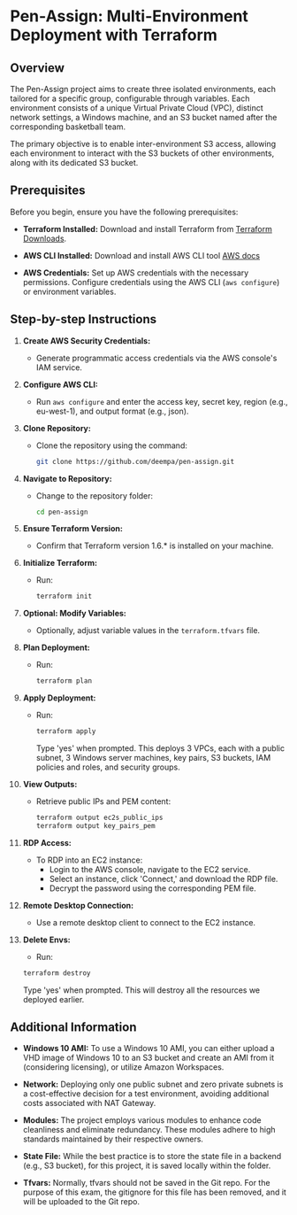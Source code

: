 # Pen-Assign: Multi-Environment Deployment with Terraform

## Overview
The Pen-Assign project aims to create three isolated environments, each tailored for a specific group, configurable through variables. Each environment consists of a unique Virtual Private Cloud (VPC), distinct network settings, a Windows machine, and an S3 bucket named after the corresponding basketball team.

The primary objective is to enable inter-environment S3 access, allowing each environment to interact with the S3 buckets of other environments, along with its dedicated S3 bucket.

## Prerequisites
Before you begin, ensure you have the following prerequisites:

- **Terraform Installed:** Download and install Terraform from [Terraform Downloads](https://www.terraform.io/downloads.html).

- **AWS CLI Installed:** Download and install AWS CLI tool [AWS docs](https://docs.aws.amazon.com/cli/latest/userguide/getting-started-install.html)
- **AWS Credentials:** Set up AWS credentials with the necessary permissions. Configure credentials using the AWS CLI (`aws configure`) or environment variables.


## Step-by-step Instructions

1. **Create AWS Security Credentials:**
   - Generate programmatic access credentials via the AWS console's IAM service.

2. **Configure AWS CLI:**
   - Run `aws configure` and enter the access key, secret key, region (e.g., eu-west-1), and output format (e.g., json).

3. **Clone Repository:**
   - Clone the repository using the command:
     ```bash
     git clone https://github.com/deempa/pen-assign.git
     ```

4. **Navigate to Repository:**
   - Change to the repository folder:
     ```bash
     cd pen-assign
     ```

5. **Ensure Terraform Version:**
   - Confirm that Terraform version 1.6.* is installed on your machine.

6. **Initialize Terraform:**
   - Run:
     ```bash
     terraform init
     ```

7. **Optional: Modify Variables:**
   - Optionally, adjust variable values in the `terraform.tfvars` file.

8. **Plan Deployment:**
   - Run:
     ```bash
     terraform plan
     ```

9. **Apply Deployment:**
   - Run:
     ```bash
     terraform apply
     ```
     Type 'yes' when prompted. This deploys 3 VPCs, each with a public subnet, 3 Windows server machines, key pairs, S3 buckets, IAM policies and roles, and security groups.

10. **View Outputs:**
    - Retrieve public IPs and PEM content:
      ```bash
      terraform output ec2s_public_ips
      terraform output key_pairs_pem
      ```

11. **RDP Access:**
    - To RDP into an EC2 instance:
      - Login to the AWS console, navigate to the EC2 service.
      - Select an instance, click 'Connect,' and download the RDP file.
      - Decrypt the password using the corresponding PEM file.

12. **Remote Desktop Connection:**
    - Use a remote desktop client to connect to the EC2 instance.

13. **Delete Envs:** 
    - Run:
    ```bash
    terraform destroy
    ```
    Type 'yes' when prompted. This will destroy all the resources we deployed earlier.


## Additional Information

- **Windows 10 AMI:** To use a Windows 10 AMI, you can either upload a VHD image of Windows 10 to an S3 bucket and create an AMI from it (considering licensing), or utilize Amazon Workspaces.

- **Network:** Deploying only one public subnet and zero private subnets is a cost-effective decision for a test environment, avoiding additional costs associated with NAT Gateway.

- **Modules:** The project employs various modules to enhance code cleanliness and eliminate redundancy. These modules adhere to high standards maintained by their respective owners.

- **State File:** While the best practice is to store the state file in a backend (e.g., S3 bucket), for this project, it is saved locally within the folder.

- **Tfvars:** Normally, tfvars should not be saved in the Git repo. For the purpose of this exam, the gitignore for this file has been removed, and it will be uploaded to the Git repo.